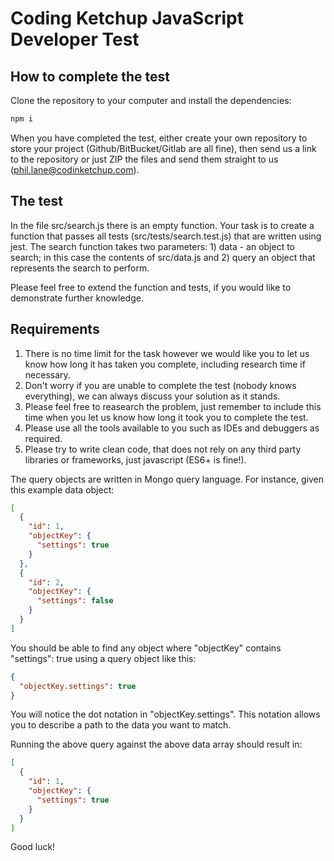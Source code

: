 # Coding Ketchup JavaScript Developer Test

## How to complete the test

Clone the repository to your computer and install the dependencies:

```bash
npm i
```

When you have completed the test, either create your own repository to store your project (Github/BitBucket/Gitlab are all fine), then send us a link to the repository or just ZIP the files and send them straight to us (phil.lane@codinketchup.com).

## The test

In the file src/search.js there is an empty function. Your task is to create a function that passes all tests (src/tests/search.test.js) that are written using jest.
The search function takes two parameters: 1) data - an object to search; in this case the contents of src/data.js and 2) query an object that represents the search to perform.

Please feel free to extend the function and tests, if you would like to demonstrate further knowledge.

## Requirements

1.  There is no time limit for the task however we would like you to let us know how long it has taken you complete, including research time if necessary.
2.  Don't worry if you are unable to complete the test (nobody knows everything), we can always discuss your solution as it stands.
3.  Please feel free to reasearch the problem, just remember to include this time when you let us know how long it took you to complete the test.
4.  Please use all the tools available to you such as IDEs and debuggers as required.
5.  Please try to write clean code, that does not rely on any third party libraries or frameworks, just javascript (ES6+ is fine!).

The query objects are written in Mongo query language. For instance, given this example data object:

```json
[
  {
    "id": 1,
    "objectKey": {
      "settings": true
    }
  },
  {
    "id": 2,
    "objectKey": {
      "settings": false
    }
  }
]
```

You should be able to find any object where "objectKey" contains "settings": true using a query object like this:

```json
{
  "objectKey.settings": true
}
```

You will notice the dot notation in "objectKey.settings". This notation allows you to describe a path to the data you want to match.

Running the above query against the above data array should result in:

```json
[
  {
    "id": 1,
    "objectKey": {
      "settings": true
    }
  }
]
```

Good luck!
